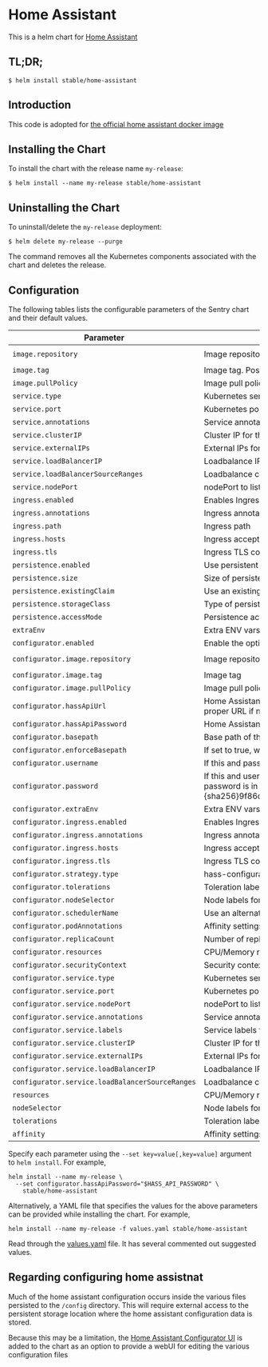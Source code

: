 # Home Assistant

This is a helm chart for [Home Assistant](https://www.home-assistant.io/)

## TL;DR;

```console
$ helm install stable/home-assistant
```

## Introduction

This code is adopted for [the official home assistant docker image](https://hub.docker.com/r/homeassistant/home-assistant/)

## Installing the Chart

To install the chart with the release name `my-release`:

```console
$ helm install --name my-release stable/home-assistant
```
## Uninstalling the Chart

To uninstall/delete the `my-release` deployment:

```console
$ helm delete my-release --purge
```

The command removes all the Kubernetes components associated with the chart and deletes the release.

## Configuration

The following tables lists the configurable parameters of the Sentry chart and their default values.

| Parameter                  | Description                         | Default                                                 |
|----------------------------|-------------------------------------|---------------------------------------------------------|
| `image.repository`         | Image repository | `homeassistant/home-assistant` |
| `image.tag`                | Image tag. Possible values listed [here](https://hub.docker.com/r/jacobalberty/home-assistant/tags/).| `0.72.1`|
| `image.pullPolicy`         | Image pull policy | `IfNotPresent` |
| `service.type`             | Kubernetes service type for the home-assistant GUI | `ClusterIP` |
| `service.port`             | Kubernetes port where the home-assistant GUI is exposed| `8123` |
| `service.annotations`      | Service annotations for the home-assistant GUI | `{}` |
| `service.clusterIP`   | Cluster IP for the home-assistant GUI | `` |
| `service.externalIPs`   | External IPs for the home-assistant GUI | `[]` |
| `service.loadBalancerIP`   | Loadbalance IP for the home-assistant GUI | `` |
| `service.loadBalancerSourceRanges`   | Loadbalance client IP restriction range for the home-assistant GUI | `[]` |
| `service.nodePort`   | nodePort to listen on for the home-assistant GUI | `` |
| `ingress.enabled`              | Enables Ingress | `false` |
| `ingress.annotations`          | Ingress annotations | `{}` |
| `ingress.path`                 | Ingress path | `/` |
| `ingress.hosts`                | Ingress accepted hostnames | `chart-example.local` |
| `ingress.tls`                  | Ingress TLS configuration | `[]` |
| `persistence.enabled`      | Use persistent volume to store data | `true` |
| `persistence.size`         | Size of persistent volume claim | `5Gi` |
| `persistence.existingClaim`| Use an existing PVC to persist data | `nil` |
| `persistence.storageClass` | Type of persistent volume claim | `-` |
| `persistence.accessMode`  | Persistence access modes | `ReadWriteMany` |
| `extraEnv`          | Extra ENV vars to pass to the home-assistant container | `{}` |
| `configurator.enabled`     | Enable the optional [configuration UI](https://github.com/danielperna84/hass-configurator) | `false` |
| `configurator.image.repository`         | Image repository | `billimek/hass-configurator-docker` |
| `configurator.image.tag`                | Image tag | `x86_64-0.3.0`|
| `configurator.image.pullPolicy`         | Image pull policy | `IfNotPresent` |
| `configurator.hassApiUrl`               | Home Assistant API URL (e.g. 'http://home-assistant:8123/api/') - will auto-configure to proper URL if not set | ``|
| `configurator.hassApiPassword`          | Home Assistant API Password | `` |
| `configurator.basepath`                 | Base path of the home assistant configuration files | `/config` |
| `configurator.enforceBasepath`          | If set to true, will prevent navigation to other directories in the configurator UI | `true` |
| `configurator.username`                 | If this and password (below) are set, will require basic auth to access the configurator UI  | `` |
| `configurator.password`                 | If this and username (above) are set, will require basic auth to access the configurator UI. password is in the format of a sha256 hash (e.g. "test" would be "{sha256}9f86d081884c7d659a2feaa0c55ad015a3bf4f1b2b0b822cd15d6c15b0f00a08")  | `` |
| `configurator.extraEnv`                 | Extra ENV vars to pass to the configuration UI | `{}` |
| `configurator.ingress.enabled`          | Enables Ingress for the configurator UI | `false` |
| `configurator.ingress.annotations`      | Ingress annotations for the configurator UI | `{}` |
| `configurator.ingress.hosts`            | Ingress accepted hostnames for the configurator UI | `chart-example.local` |
| `configurator.ingress.tls`              | Ingress TLS configuration for the configurator UI | `[]` |
| `configurator.strategy.type`            | hass-configurator Deployment Strategy type | `` |
| `configurator.tolerations`              | Toleration labels for pod assignment for the configurator UI | `[]` |
| `configurator.nodeSelector`             | Node labels for pod assignment for the configurator UI | `{}` |
| `configurator.schedulerName`            | Use an alternate scheduler, e.g. "stork" for the configurator UI | `` |
| `configurator.podAnnotations`           | Affinity settings for pod assignment for the configurator UI | `{}` |
| `configurator.replicaCount`             | Number of replicas for the configurator UI | `1` |
| `configurator.resources`                | CPU/Memory resource requests/limits for the configurator UI | `{}` |
| `configurator.securityContext`          | Security context to be added to hass-configurator pods for the configurator UI | `{}` |
| `configurator.service.type`             | Kubernetes service type for the configurator UI | `ClusterIP` |
| `configurator.service.port`             | Kubernetes port where the configurator UI is exposed| `3218` |
| `configurator.service.nodePort`         | nodePort to listen on for the configurator UI | `` |
| `configurator.service.annotations`      | Service annotations for the configurator UI | `{}` |
| `configurator.service.labels`           | Service labels to use for the configurator UI | `{}` |
| `configurator.service.clusterIP`        | Cluster IP for the configurator UI | `` |
| `configurator.service.externalIPs`      | External IPs for the configurator UI | `[]` |
| `configurator.service.loadBalancerIP`   | Loadbalance IP for the configurator UI | `` |
| `configurator.service.loadBalancerSourceRanges`   | Loadbalance client IP restriction range for the configurator UI | `[]` |
| `resources`                | CPU/Memory resource requests/limits or the home-assistant GUI | `{}` |
| `nodeSelector`             | Node labels for pod assignment or the home-assistant GUI | `{}` |
| `tolerations`              | Toleration labels for pod assignment or the home-assistant GUI | `[]` |
| `affinity`                 | Affinity settings for pod assignment or the home-assistant GUI | `{}` |

Specify each parameter using the `--set key=value[,key=value]` argument to `helm install`. For example,

```console
helm install --name my-release \
  --set configurator.hassApiPassword="$HASS_API_PASSWORD" \
    stable/home-assistant
```

Alternatively, a YAML file that specifies the values for the above parameters can be provided while installing the chart. For example,

```console
helm install --name my-release -f values.yaml stable/home-assistant
```

Read through the [values.yaml](values.yaml) file. It has several commented out suggested values.

## Regarding configuring home assistnat

Much of the home assistant configuration occurs inside the various files persisted to the `/config` directory.  This will require external access to the persistent storage location where the home assistant configuration data is stored.

Because this may be a limitation, the [Home Assistant Configurator UI](https://github.com/danielperna84/hass-configurator) is added to the chart as an option to provide a webUI for editing the various configuration files